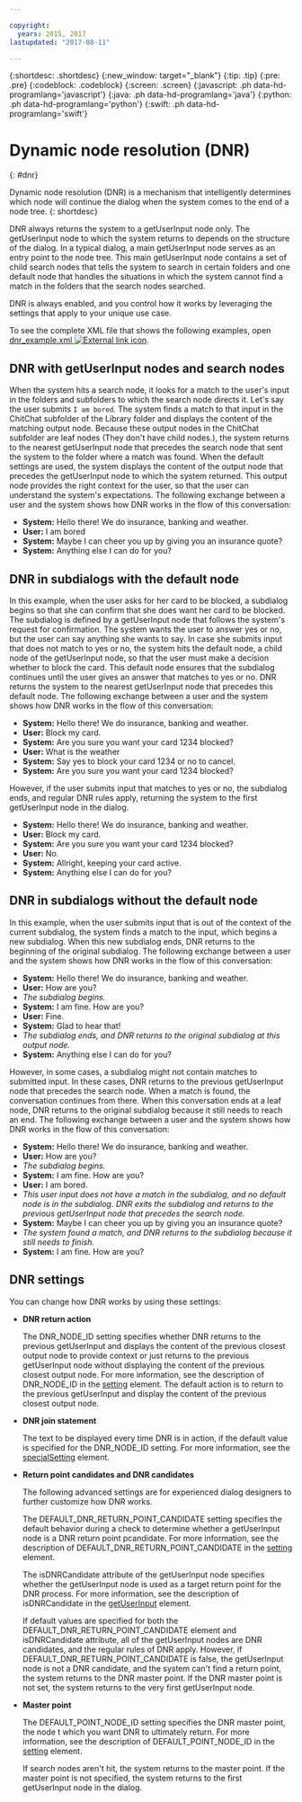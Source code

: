 ```yaml
---

copyright:
  years: 2015, 2017
lastupdated: "2017-08-11"

---
```


{:shortdesc: .shortdesc}
{:new_window: target="_blank"}
{:tip: .tip}
{:pre: .pre}
{:codeblock: .codeblock}
{:screen: .screen}
{:javascript: .ph data-hd-programlang='javascript'}
{:java: .ph data-hd-programlang='java'}
{:python: .ph data-hd-programlang='python'}
{:swift: .ph data-hd-programlang='swift'}

# Dynamic node resolution (DNR)
{: #dnr}

Dynamic node resolution (DNR) is a mechanism that intelligently determines which node will continue the dialog when the system comes to the end of a node tree.
{: shortdesc}

DNR always returns the system to a getUserInput node only. The getUserInput node to which the system returns to depends on the structure of the dialog. In a typical dialog, a main getUserInput node serves as an entry point to the node tree. This main getUserInput node contains a set of child search nodes that tells the system to search in certain folders and one default node that handles the situations in which the system cannot find a match in the folders that the search nodes searched.

DNR is always enabled, and you control how it works by leveraging the settings that apply to your unique use case.

To see the complete XML file that shows the following examples, open <a target="_blank" href="https://watson-developer-cloud.github.io/doc-tutorial-downloads/dialog/dnr_example.xml" download="dnr_example.xml">dnr_example.xml <img src="../../icons/launch-glyph.svg" alt="External link icon" title="External link icon" class="style-scope doc-content"></a>.

## DNR with getUserInput nodes and search nodes

When the system hits a search node, it looks for a match to the user's input in the folders and subfolders to which the search node directs it. Let's say the user submits `I am bored`. The system finds a match to that input in the ChitChat subfolder of the Library folder and displays the content of the matching output node. Because these output nodes in the ChitChat subfolder are leaf nodes (They don't have child nodes.), the system returns to the nearest getUserInput node that precedes the search node that sent the system to the folder where a match was found. When the default settings are used, the system displays the content of the output node that precedes the getUserInput node to which the system returned. This output node provides the right context for the user, so that the user can understand the system's expectations. The following exchange between a user and the system shows how DNR works in the flow of this conversation:

-   **System:** Hello there! We do insurance, banking and weather.
-   **User:** I am bored
-   **System:** Maybe I can cheer you up by giving you an insurance quote?
-   **System:** Anything else I can do for you?

## DNR in subdialogs with the default node

In this example, when the user asks for her card to be blocked, a subdialog begins so that she can confirm that she does want her card to be blocked. The subdialog is defined by a getUserInput node that follows the system's request for confirmation. The system wants the user to answer yes or no, but the user can say anything she wants to say. In case she submits input that does not match to yes or no, the system hits the default node, a child node of the getUserInput node, so that the user must make a decision whether to block the card. This default node ensures that the subdialog continues until the user gives an answer that matches to yes or no. DNR returns the system to the nearest getUserInput node that precedes this default node. The following exchange between a user and the system shows how DNR works in the flow of this conversation:

-   **System:** Hello there! We do insurance, banking and weather.
-   **User:** Block my card.
-   **System:** Are you sure you want your card 1234 blocked?
-   **User:** What is the weather
-   **System:** Say yes to block your card 1234 or no to cancel.
-   **System:** Are you sure you want your card 1234 blocked?

However, if the user submits input that matches to yes or no, the subdialog ends, and regular DNR rules apply, returning the system to the first getUserInput node in the dialog.

-   **System:** Hello there! We do insurance, banking and weather.
-   **User:** Block my card.
-   **System:** Are you sure you want your card 1234 blocked?
-   **User:** No.
-   **System:** Allright, keeping your card active.
-   **System:** Anything else I can do for you?

## DNR in subdialogs without the default node

In this example, when the user submits input that is out of the context of the current subdialog, the system finds a match to the input, which begins a new subdialog. When this new subdialog ends, DNR returns to the beginning of the original subdialog. The following exchange between a user and the system shows how DNR works in the flow of this conversation:

-   **System:** Hello there! We do insurance, banking and weather.
-   **User:** How are you?
-   *The subdialog begins.*
-   **System:** I am fine. How are you?
-   **User:** Fine.
-   **System:** Glad to hear that!
-   *The subdialog ends, and DNR returns to the original subdialog at this output node.*
-   **System:** Anything else I can do for you?

However, in some cases, a subdialog might not contain matches to submitted input. In these cases, DNR returns to the previous getUserInput node that precedes the search node. When a match is found, the conversation continues from there. When this conversation ends at a leaf node, DNR returns to the original subdialog because it still needs to reach an end. The following exchange between a user and the system shows how DNR works in the flow of this conversation:

-   **System:** Hello there! We do insurance, banking and weather.
-   **User:** How are you?
-   *The subdialog begins.*
-   **System:** I am fine. How are you?
-   **User:** I am bored.
-   *This user input does not have a match in the subdialog, and no default node is in the subdialog. DNR exits the subdialog and returns to the previous getUserInput node that precedes the search node.*
-   **System:** Maybe I can cheer you up by giving you an insurance quote?
-   *The system found a match, and DNR returns to the subdialog because it still needs to finish.*
-   **System:** I am fine. How are you?

## DNR settings

You can change how DNR works by using these settings:

-   **DNR return action**

    The DNR_NODE_ID setting specifies whether DNR returns to the previous getUserInput and displays the content of the previous closest output node to provide context or just returns to the previous getUserInput node without displaying the content of the previous closest output node. For more information, see the description of DNR_NODE_ID in the [setting](/docs/services/dialog/setting.html) element. The default action is to return to the previous getUserInput and display the content of the previous closest output node.
-   **DNR join statement**

    The text to be displayed every time DNR is in action, if the default value is specified for the DNR_NODE_ID setting. For more information, see the [specialSetting](/docs/services/dialog/specialSetting.html) element.
-   **Return point candidates and DNR candidates**

    The following advanced settings are for experienced dialog designers to further customize how DNR works.

    The DEFAULT_DNR_RETURN_POINT_CANDIDATE setting specifies the default behavior during a check to determine whether a getUserInput node is a DNR return point pcandidate. For more information, see the description of DEFAULT_DNR_RETURN_POINT_CANDIDATE in the [setting](/docs/services/dialog/setting.html) element.

    The isDNRCandidate attribute of the getUserInput node specifies whether the getUserInput node is used as a target return point for the DNR process. For more information, see the description of isDNRCandidate in the [getUserInput](/docs/services/dialog/getUserInput.html) element.

    If default values are specified for both the DEFAULT_DNR_RETURN_POINT_CANDIDATE element and isDNRCandidate attribute, all of the getUserInput nodes are DNR candidates, and the regular rules of DNR apply. However, if DEFAULT_DNR_RETURN_POINT_CANDIDATE is false, the getUserInput node is not a DNR candidate, and the system can't find a return point, the system returns to the DNR master point. If the DNR master point is not set, the system returns to the very first getUserInput node.
-   **Master point**

    The DEFAULT_POINT_NODE_ID setting specifies the DNR master point, the node t which you want DNR to ultimately return. For more information, see the description of DEFAULT_POINT_NODE_ID in the [setting](/docs/services/dialog/setting.html) element.

    If search nodes aren't hit, the system returns to the master point. If the master point is not specified, the system returns to the first getUserInput node in the dialog.
